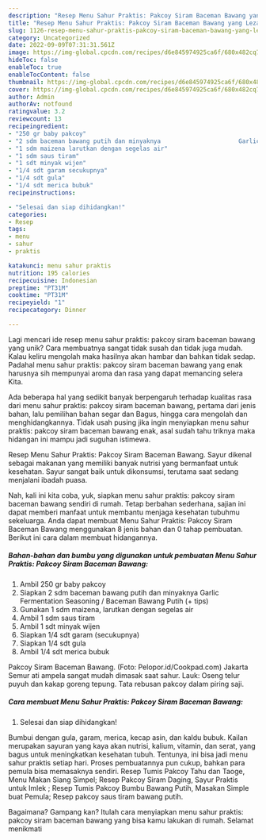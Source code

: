 ```yaml
---
description: "Resep Menu Sahur Praktis: Pakcoy Siram Baceman Bawang yang Lezat"
title: "Resep Menu Sahur Praktis: Pakcoy Siram Baceman Bawang yang Lezat"
slug: 1126-resep-menu-sahur-praktis-pakcoy-siram-baceman-bawang-yang-lezat
category: Uncategorized
date: 2022-09-09T07:31:31.561Z
image: https://img-global.cpcdn.com/recipes/d6e845974925ca6f/680x482cq70/menu-sahur-praktis-pakcoy-siram-baceman-bawang-foto-resep-utama.jpg
hideToc: false
enableToc: true
enableTocContent: false
thumbnail: https://img-global.cpcdn.com/recipes/d6e845974925ca6f/680x482cq70/menu-sahur-praktis-pakcoy-siram-baceman-bawang-foto-resep-utama.jpg
cover: https://img-global.cpcdn.com/recipes/d6e845974925ca6f/680x482cq70/menu-sahur-praktis-pakcoy-siram-baceman-bawang-foto-resep-utama.jpg
author: Admin
authorAv: notfound
ratingvalue: 3.2
reviewcount: 13
recipeingredient:
- "250 gr baby pakcoy"
- "2 sdm baceman bawang putih dan minyaknya                      Garlic Fermentation Seasoning  Baceman Bawang Putih  tips"
- "1 sdm maizena larutkan dengan segelas air"
- "1 sdm saus tiram"
- "1 sdt minyak wijen"
- "1/4 sdt garam secukupnya"
- "1/4 sdt gula"
- "1/4 sdt merica bubuk"
recipeinstructions:

- "Selesai dan siap dihidangkan!"
categories:
- Resep
tags:
- menu
- sahur
- praktis

katakunci: menu sahur praktis 
nutrition: 195 calories
recipecuisine: Indonesian
preptime: "PT31M"
cooktime: "PT31M"
recipeyield: "1"
recipecategory: Dinner

---
```





Lagi mencari ide resep menu sahur praktis: pakcoy siram baceman bawang yang unik? Cara membuatnya sangat tidak susah dan tidak juga mudah. Kalau keliru mengolah maka hasilnya akan hambar dan bahkan tidak sedap. Padahal menu sahur praktis: pakcoy siram baceman bawang yang enak harusnya sih mempunyai aroma dan rasa yang dapat memancing selera Kita.





Ada beberapa hal yang sedikit banyak berpengaruh terhadap kualitas rasa dari menu sahur praktis: pakcoy siram baceman bawang, pertama dari jenis bahan, lalu pemilihan bahan segar dan Bagus, hingga cara mengolah dan menghidangkannya. Tidak usah pusing jika ingin menyiapkan menu sahur praktis: pakcoy siram baceman bawang enak,      asal sudah tahu triknya maka hidangan ini mampu jadi suguhan istimewa.














Resep Menu Sahur Praktis: Pakcoy Siram Baceman Bawang. Sayur dikenal sebagai makanan yang memiliki banyak nutrisi yang bermanfaat untuk kesehatan. Sayur sangat baik untuk dikonsumsi, terutama saat sedang menjalani ibadah puasa.






Nah, kali ini kita coba, yuk, siapkan menu sahur praktis: pakcoy siram baceman bawang sendiri di rumah. Tetap berbahan sederhana, sajian ini dapat memberi manfaat untuk membantu menjaga kesehatan tubuhmu sekeluarga. Anda dapat membuat Menu Sahur Praktis: Pakcoy Siram Baceman Bawang menggunakan 8 jenis bahan dan 0 tahap pembuatan. Berikut ini cara dalam membuat hidangannya.

<!--inarticleads1-->

##### Bahan-bahan dan bumbu yang digunakan untuk pembuatan Menu Sahur Praktis: Pakcoy Siram Baceman Bawang:

1. Ambil 250 gr baby pakcoy
1. Siapkan 2 sdm baceman bawang putih dan minyaknya                      Garlic Fermentation Seasoning / Baceman Bawang Putih (+ tips)
1. Gunakan 1 sdm maizena, larutkan dengan segelas air
1. Ambil 1 sdm saus tiram
1. Ambil 1 sdt minyak wijen
1. Siapkan 1/4 sdt garam (secukupnya)
1. Siapkan 1/4 sdt gula
1. Ambil 1/4 sdt merica bubuk


Pakcoy Siram Baceman Bawang. (Foto: Pelopor.id/Cookpad.com) Jakarta Semur ati ampela sangat mudah dimasak saat sahur. Lauk: Oseng telur puyuh dan kakap goreng tepung. Tata rebusan pakcoy dalam piring saji. 

<!--inarticleads2-->

##### Cara membuat Menu Sahur Praktis: Pakcoy Siram Baceman Bawang:


1. Selesai dan siap dihidangkan!

Bumbui dengan gula, garam, merica, kecap asin, dan kaldu bubuk. Kailan merupakan sayuran yang kaya akan nutrisi, kalium, vitamin, dan serat, yang bagus untuk meningkatkan kesehatan tubuh. Tentunya, ini bisa jadi menu sahur praktis setiap hari. Proses pembuatannya pun cukup, bahkan para pemula bisa memasaknya sendiri. Resep Tumis Pakcoy Tahu dan Taoge, Menu Makan Siang Simpel; Resep Pakcoy Siram Daging, Sayur Praktis untuk Imlek ; Resep Tumis Pakcoy Bumbu Bawang Putih, Masakan Simple buat Pemula; Resep pakcoy saus tiram bawang putih. 

Bagaimana? Gampang kan? Itulah cara menyiapkan menu sahur praktis: pakcoy siram baceman bawang yang bisa kamu lakukan di rumah. Selamat menikmati
